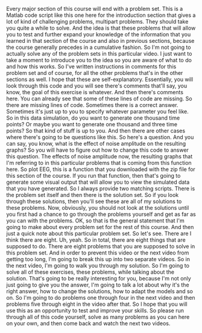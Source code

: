  Every major section of this course will end with a problem set. This is a Matlab code script like this one here for the introduction section that gives a lot of kind of challenging problems, multipart problems. They should take you quite a while to solve. And the idea is that these problems that will allow you to test and further expand your knowledge of the information that you learned in that section of the course and also in previous sections, because the course generally precedes in a cumulative fashion. So I'm not going to actually solve any of the problem sets in this particular video. I just want to take a moment to introduce you to the idea so you are aware of what to do and how this works. So I've written instructions in comments for this problem set and of course, for all the other problems that's in the other sections as well. I hope that these are self-explanatory. Essentially, you will look through this code and you will see there's comments that'll say, you know, the goal of this exercise is whatever. And then there's comments here. You can already see that some of these lines of code are missing. So there are missing lines of code. Sometimes there is a correct answer. Sometimes it's just up to you to specify whatever parameter you feel like. So in this data simulation, do you want to generate one thousand time points? Or maybe you want to generate one thousand and three time points? So that kind of stuff is up to you. And then there are other cases where there's going to be questions like this. So here's a question. And you can say, you know, what is the effect of noise amplitude on the resulting graphs? So you will have to figure out how to change this code to answer this question. The effects of noise amplitude now, the resulting graphs that I'm referring to in this particular problems that is coming from this function here. So plot EEG, this is a function that you downloaded with the zip file for this section of the course. If you run that function, then that's going to generate some visual output that will allow you to view the simulated data that you have generated. So I always provide two matching scripts. There is the problem set itself and then there is the solution set. So if you look through these solutions, then you'll see these are all of my solutions to these problems. Now, obviously, you should not look at the solutions until you first had a chance to go through the problems yourself and get as far as you can with the problems. OK, so that is the general statement that I'm going to make about every problem set for the rest of this course. And then just a quick note about this particular problem set. So let's see. There are I think there are eight. Uh, yeah. So in total, there are eight things that are supposed to do. There are eight problems that you are supposed to solve in this problem set. And in order to prevent this video or the next video from getting too long, I'm going to break this up into two separate videos. So in the next video, I'm going to walk you through my solution. So I'm going to solve all of these exercises, these problems, while talking about the solution. That's going to be really interesting for you, because I'm not only just going to give you the answer, I'm going to talk a lot about why it's the right answer, how to change the solutions, how to adapt the models and so on. So I'm going to do problems one through four in the next video and then problems five through eight in the video after that. So I hope that you will use this as an opportunity to test and improve your skills. So please run through all of this code yourself, solve as many problems as you can here on your own, and then come back and watch the next two videos.
